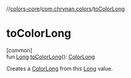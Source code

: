 //[colors-core](../../index.md)/[com.chrynan.colors](index.md)/[toColorLong](to-color-long.md)

# toColorLong

[common]\
fun [Long](https://kotlinlang.org/api/latest/jvm/stdlib/kotlin/-long/index.html).[toColorLong](to-color-long.md)(): [ColorLong](-color-long/index.md)

Creates a [ColorLong](-color-long/index.md) from this [Long](https://kotlinlang.org/api/latest/jvm/stdlib/kotlin/-long/index.html) value.

